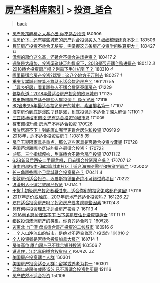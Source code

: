[房产语料库索引](../../README.md)  > [投资_适合](投资_适合.md)
====
> [back](../README.md)

- [房产政策解析之人与亦云 你不适合投资](http://jkwz.applinzi.com/ittc/7100069346917483526.html#%E6%88%BF%E4%BA%A7%E6%94%BF%E7%AD%96%E8%A7%A3%E6%9E%90%E4%B9%8B%E4%BA%BA%E4%B8%8E%E4%BA%A6%E4%BA%91+%E4%BD%A0%E4%B8%8D%E9%80%82%E5%90%88%E6%8A%95%E8%B5%84) 180506  
- [高房价下，还有哪些城市的房产适合投资买入？细细梳理还真不少！](http://jkwz.applinzi.com/ittc/7100050146480096262.html#%E9%AB%98%E6%88%BF%E4%BB%B7%E4%B8%8B%EF%BC%8C%E8%BF%98%E6%9C%89%E5%93%AA%E4%BA%9B%E5%9F%8E%E5%B8%82%E7%9A%84%E6%88%BF%E4%BA%A7%E9%80%82%E5%90%88%E6%8A%95%E8%B5%84%E4%B9%B0%E5%85%A5%EF%BC%9F%E7%BB%86%E7%BB%86%E6%A2%B3%E7%90%86%E8%BF%98%E7%9C%9F%E4%B8%8D%E5%B0%91%EF%BC%81) 180506  
- [目前房产投资不适合无脑买，需掌握这五条房产投资学问胜算更大！](http://jkwz.applinzi.com/ittc/7096601136918430736.html#%E7%9B%AE%E5%89%8D%E6%88%BF%E4%BA%A7%E6%8A%95%E8%B5%84%E4%B8%8D%E9%80%82%E5%90%88%E6%97%A0%E8%84%91%E4%B9%B0%EF%BC%8C%E9%9C%80%E6%8E%8C%E6%8F%A1%E8%BF%99%E4%BA%94%E6%9D%A1%E6%88%BF%E4%BA%A7%E6%8A%95%E8%B5%84%E5%AD%A6%E9%97%AE%E8%83%9C%E7%AE%97%E6%9B%B4%E5%A4%A7%EF%BC%81) 180427 *15* 
- [深圳的房价这么高，还适合不适合进场投资？](http://jkwz.applinzi.com/ittc/7093041565314581521.html#%E6%B7%B1%E5%9C%B3%E7%9A%84%E6%88%BF%E4%BB%B7%E8%BF%99%E4%B9%88%E9%AB%98%EF%BC%8C%E8%BF%98%E9%80%82%E5%90%88%E4%B8%8D%E9%80%82%E5%90%88%E8%BF%9B%E5%9C%BA%E6%8A%95%E8%B5%84%EF%BC%9F) 180417 *2* 
- [通胀是大趋势，投资渠道缺乏的情况下，2018是否还适合购进房产](http://jkwz.applinzi.com/ittc/7090807667138495498.html#%E9%80%9A%E8%83%80%E6%98%AF%E5%A4%A7%E8%B6%8B%E5%8A%BF%EF%BC%8C%E6%8A%95%E8%B5%84%E6%B8%A0%E9%81%93%E7%BC%BA%E4%B9%8F%E7%9A%84%E6%83%85%E5%86%B5%E4%B8%8B%EF%BC%8C2018%E6%98%AF%E5%90%A6%E8%BF%98%E9%80%82%E5%90%88%E8%B4%AD%E8%BF%9B%E6%88%BF%E4%BA%A7) 180412 *3* 
- [2018适合投资房产吗？刚需下手时机到了？](http://jkwz.applinzi.com/ittc/7078841932396889098.html#2018%E9%80%82%E5%90%88%E6%8A%95%E8%B5%84%E6%88%BF%E4%BA%A7%E5%90%97%EF%BC%9F%E5%88%9A%E9%9C%80%E4%B8%8B%E6%89%8B%E6%97%B6%E6%9C%BA%E5%88%B0%E4%BA%86%EF%BC%9F) 180310 *4* 
- [哪里最适合房产投资?瑞银：这八个地方千万别去](http://jkwz.applinzi.com/ittc/7074700698766017547.html#%E5%93%AA%E9%87%8C%E6%9C%80%E9%80%82%E5%90%88%E6%88%BF%E4%BA%A7%E6%8A%95%E8%B5%84%3F%E7%91%9E%E9%93%B6%EF%BC%9A%E8%BF%99%E5%85%AB%E4%B8%AA%E5%9C%B0%E6%96%B9%E5%8D%83%E4%B8%87%E5%88%AB%E5%8E%BB) 180227 *1* 
- [重庆大学城到底算不算适不适合投资房产？](http://jkwz.applinzi.com/ittc/7060702249305506826.html#%E9%87%8D%E5%BA%86%E5%A4%A7%E5%AD%A6%E5%9F%8E%E5%88%B0%E5%BA%95%E7%AE%97%E4%B8%8D%E7%AE%97%E9%80%82%E4%B8%8D%E9%80%82%E5%90%88%E6%8A%95%E8%B5%84%E6%88%BF%E4%BA%A7%EF%BC%9F) 180120 *55* 
- [「异乡好居」看看哪些人不适合投资泰国房产](http://jkwz.applinzi.com/ittc/7052510943978718224.html#%E3%80%8C%E5%BC%82%E4%B9%A1%E5%A5%BD%E5%B1%85%E3%80%8D%E7%9C%8B%E7%9C%8B%E5%93%AA%E4%BA%9B%E4%BA%BA%E4%B8%8D%E9%80%82%E5%90%88%E6%8A%95%E8%B5%84%E6%B3%B0%E5%9B%BD%E6%88%BF%E4%BA%A7) 171229  
- [普华永道：2018年最适合房产投资的欧洲城市](http://jkwz.applinzi.com/ittc/7039848312574837776.html#%E6%99%AE%E5%8D%8E%E6%B0%B8%E9%81%93%EF%BC%9A2018%E5%B9%B4%E6%9C%80%E9%80%82%E5%90%88%E6%88%BF%E4%BA%A7%E6%8A%95%E8%B5%84%E7%9A%84%E6%AC%A7%E6%B4%B2%E5%9F%8E%E5%B8%82) 171125  
- [布里斯班房产适合哪些人群投资？-异乡好居](http://jkwz.applinzi.com/ittc/7036118009435931665.html#%E5%B8%83%E9%87%8C%E6%96%AF%E7%8F%AD%E6%88%BF%E4%BA%A7%E9%80%82%E5%90%88%E5%93%AA%E4%BA%9B%E4%BA%BA%E7%BE%A4%E6%8A%95%E8%B5%84%EF%BC%9F-%E5%BC%82%E4%B9%A1%E5%A5%BD%E5%B1%85) 171115  
- [BC省未来5年最适合投资房产的城市，素里排名第一](http://jkwz.applinzi.com/ittc/7033126359788946449.html#BC%E7%9C%81%E6%9C%AA%E6%9D%A55%E5%B9%B4%E6%9C%80%E9%80%82%E5%90%88%E6%8A%95%E8%B5%84%E6%88%BF%E4%BA%A7%E7%9A%84%E5%9F%8E%E5%B8%82%EF%BC%8C%E7%B4%A0%E9%87%8C%E6%8E%92%E5%90%8D%E7%AC%AC%E4%B8%80) 171107  
- [海南房价到底是爆跌？还是涨，到底投资适不适合？深入解读](http://jkwz.applinzi.com/ittc/7031036162381186065.html#%E6%B5%B7%E5%8D%97%E6%88%BF%E4%BB%B7%E5%88%B0%E5%BA%95%E6%98%AF%E7%88%86%E8%B7%8C%EF%BC%9F%E8%BF%98%E6%98%AF%E6%B6%A8%EF%BC%8C%E5%88%B0%E5%BA%95%E6%8A%95%E8%B5%84%E9%80%82%E4%B8%8D%E9%80%82%E5%90%88%EF%BC%9F%E6%B7%B1%E5%85%A5%E8%A7%A3%E8%AF%BB) 171101 *1* 
- [三亚接棒楼市调控 还有适合投资的城市吗](http://jkwz.applinzi.com/ittc/7022535756747375633.html#%E4%B8%89%E4%BA%9A%E6%8E%A5%E6%A3%92%E6%A5%BC%E5%B8%82%E8%B0%83%E6%8E%A7+%E8%BF%98%E6%9C%89%E9%80%82%E5%90%88%E6%8A%95%E8%B5%84%E7%9A%84%E5%9F%8E%E5%B8%82%E5%90%97) 171009  
- [楼市调控升级 房地产不再适合投资](http://jkwz.applinzi.com/ittc/7017653656739120145.html#%E6%A5%BC%E5%B8%82%E8%B0%83%E6%8E%A7%E5%8D%87%E7%BA%A7+%E6%88%BF%E5%9C%B0%E4%BA%A7%E4%B8%8D%E5%86%8D%E9%80%82%E5%90%88%E6%8A%95%E8%B5%84) 170926  
- [房价居高不下！到底唐山哪里更适合居住和投资](http://jkwz.applinzi.com/ittc/7014977267858670608.html#%E6%88%BF%E4%BB%B7%E5%B1%85%E9%AB%98%E4%B8%8D%E4%B8%8B%EF%BC%81%E5%88%B0%E5%BA%95%E5%94%90%E5%B1%B1%E5%93%AA%E9%87%8C%E6%9B%B4%E9%80%82%E5%90%88%E5%B1%85%E4%BD%8F%E5%92%8C%E6%8A%95%E8%B5%84) 170919 *9* 
- [2018年，适不适合投资买房？](http://jkwz.applinzi.com/ittc/7002077216937346065.html#2018%E5%B9%B4%EF%BC%8C%E9%80%82%E4%B8%8D%E9%80%82%E5%90%88%E6%8A%95%E8%B5%84%E4%B9%B0%E6%88%BF%EF%BC%9F) 170815 *99* 
- [房产无期限家具是重点，那么这些家具是否适合投资收藏呢](http://jkwz.applinzi.com/ittc/6995442503854326801.html#%E6%88%BF%E4%BA%A7%E6%97%A0%E6%9C%9F%E9%99%90%E5%AE%B6%E5%85%B7%E6%98%AF%E9%87%8D%E7%82%B9%EF%BC%8C%E9%82%A3%E4%B9%88%E8%BF%99%E4%BA%9B%E5%AE%B6%E5%85%B7%E6%98%AF%E5%90%A6%E9%80%82%E5%90%88%E6%8A%95%E8%B5%84%E6%94%B6%E8%97%8F%E5%91%A2) 170728  
- [泰国芭堤雅哪个区域的房产最适合投资？](http://jkwz.applinzi.com/ittc/6993547628770755600.html#%E6%B3%B0%E5%9B%BD%E8%8A%AD%E5%A0%A4%E9%9B%85%E5%93%AA%E4%B8%AA%E5%8C%BA%E5%9F%9F%E7%9A%84%E6%88%BF%E4%BA%A7%E6%9C%80%E9%80%82%E5%90%88%E6%8A%95%E8%B5%84%EF%BC%9F) 170723  
- [成都，三个指标解构，到底适合不适合房产投资](http://jkwz.applinzi.com/ittc/6988995248502866948.html#%E6%88%90%E9%83%BD%EF%BC%8C%E4%B8%89%E4%B8%AA%E6%8C%87%E6%A0%87%E8%A7%A3%E6%9E%84%EF%BC%8C%E5%88%B0%E5%BA%95%E9%80%82%E5%90%88%E4%B8%8D%E9%80%82%E5%90%88%E6%88%BF%E4%BA%A7%E6%8A%95%E8%B5%84) 170711 *12* 
- [6.28新政后西安二手房危机，目前适合投资房产吗？](http://jkwz.applinzi.com/ittc/6987634806568256529.html#6.28%E6%96%B0%E6%94%BF%E5%90%8E%E8%A5%BF%E5%AE%89%E4%BA%8C%E6%89%8B%E6%88%BF%E5%8D%B1%E6%9C%BA%EF%BC%8C%E7%9B%AE%E5%89%8D%E9%80%82%E5%90%88%E6%8A%95%E8%B5%84%E6%88%BF%E4%BA%A7%E5%90%97%EF%BC%9F) 170707 *12* 
- [海南购房指南-海口篇城南片区｜适合海南刚需型和投资型房产](http://jkwz.applinzi.com/ittc/6962970333924557828.html#%E6%B5%B7%E5%8D%97%E8%B4%AD%E6%88%BF%E6%8C%87%E5%8D%97-%E6%B5%B7%E5%8F%A3%E7%AF%87%E5%9F%8E%E5%8D%97%E7%89%87%E5%8C%BA%EF%BD%9C%E9%80%82%E5%90%88%E6%B5%B7%E5%8D%97%E5%88%9A%E9%9C%80%E5%9E%8B%E5%92%8C%E6%8A%95%E8%B5%84%E5%9E%8B%E6%88%BF%E4%BA%A7) 170502 *9* 
- [长三角哪些哪个卫星城适合投资房产？](http://jkwz.applinzi.com/ittc/6954932288017138692.html#%E9%95%BF%E4%B8%89%E8%A7%92%E5%93%AA%E4%BA%9B%E5%93%AA%E4%B8%AA%E5%8D%AB%E6%98%9F%E5%9F%8E%E9%80%82%E5%90%88%E6%8A%95%E8%B5%84%E6%88%BF%E4%BA%A7%EF%BC%9F) 170411 *4* 
- [伦敦房价适合投资，汉普斯特德里奇绝不可错过的项目](http://jkwz.applinzi.com/ittc/6937524519031014405.html#%E4%BC%A6%E6%95%A6%E6%88%BF%E4%BB%B7%E9%80%82%E5%90%88%E6%8A%95%E8%B5%84%EF%BC%8C%E6%B1%89%E6%99%AE%E6%96%AF%E7%89%B9%E5%BE%B7%E9%87%8C%E5%A5%87%E7%BB%9D%E4%B8%8D%E5%8F%AF%E9%94%99%E8%BF%87%E7%9A%84%E9%A1%B9%E7%9B%AE) 170222  
- [浪漫的人不适合做房产投资](http://jkwz.applinzi.com/ittc/6926653333053113348.html#%E6%B5%AA%E6%BC%AB%E7%9A%84%E4%BA%BA%E4%B8%8D%E9%80%82%E5%90%88%E5%81%9A%E6%88%BF%E4%BA%A7%E6%8A%95%E8%B5%84) 170124 *1* 
- [干货 | 初级房产投资者看过来，适合你们的投资策略都在这里!](http://jkwz.applinzi.com/ittc/6923735605820523524.html#%E5%B9%B2%E8%B4%A7+%7C+%E5%88%9D%E7%BA%A7%E6%88%BF%E4%BA%A7%E6%8A%95%E8%B5%84%E8%80%85%E7%9C%8B%E8%BF%87%E6%9D%A5%EF%BC%8C%E9%80%82%E5%90%88%E4%BD%A0%E4%BB%AC%E7%9A%84%E6%8A%95%E8%B5%84%E7%AD%96%E7%95%A5%E9%83%BD%E5%9C%A8%E8%BF%99%E9%87%8C%21) 170116  
- [2017年房价或触底，2017年房地产还适合投资吗？](http://jkwz.applinzi.com/ittc/6916013414773425156.html#2017%E5%B9%B4%E6%88%BF%E4%BB%B7%E6%88%96%E8%A7%A6%E5%BA%95%EF%BC%8C2017%E5%B9%B4%E6%88%BF%E5%9C%B0%E4%BA%A7%E8%BF%98%E9%80%82%E5%90%88%E6%8A%95%E8%B5%84%E5%90%97%EF%BC%9F) 161226 *22* 
- [现在适合投资房产吗？投资房产要考虑哪些因素](http://jkwz.applinzi.com/ittc/6904207699071206405.html#%E7%8E%B0%E5%9C%A8%E9%80%82%E5%90%88%E6%8A%95%E8%B5%84%E6%88%BF%E4%BA%A7%E5%90%97%EF%BC%9F%E6%8A%95%E8%B5%84%E6%88%BF%E4%BA%A7%E8%A6%81%E8%80%83%E8%99%91%E5%93%AA%E4%BA%9B%E5%9B%A0%E7%B4%A0) 161124 *3* 
- [具有何种投资理念才适合房产投资？](http://jkwz.applinzi.com/ittc/6899958417392665604.html#%E5%85%B7%E6%9C%89%E4%BD%95%E7%A7%8D%E6%8A%95%E8%B5%84%E7%90%86%E5%BF%B5%E6%89%8D%E9%80%82%E5%90%88%E6%88%BF%E4%BA%A7%E6%8A%95%E8%B5%84%EF%BC%9F) 161113 *4* 
- [2016新乡房价居高不下 当下买房居住比投资更适合](http://jkwz.applinzi.com/ittc/6899251138800387076.html#2016%E6%96%B0%E4%B9%A1%E6%88%BF%E4%BB%B7%E5%B1%85%E9%AB%98%E4%B8%8D%E4%B8%8B+%E5%BD%93%E4%B8%8B%E4%B9%B0%E6%88%BF%E5%B1%85%E4%BD%8F%E6%AF%94%E6%8A%95%E8%B5%84%E6%9B%B4%E9%80%82%E5%90%88) 161111 *11* 
- [细数投资澳洲房产的类型，你真的适合吗？](http://jkwz.applinzi.com/ittc/6882942420114736133.html#%E7%BB%86%E6%95%B0%E6%8A%95%E8%B5%84%E6%BE%B3%E6%B4%B2%E6%88%BF%E4%BA%A7%E7%9A%84%E7%B1%BB%E5%9E%8B%EF%BC%8C%E4%BD%A0%E7%9C%9F%E7%9A%84%E9%80%82%E5%90%88%E5%90%97%EF%BC%9F) 160928  
- [逃离北上广深 盘点适合房产投资的二线城市](http://jkwz.applinzi.com/ittc/6878555815480394756.html#%E9%80%83%E7%A6%BB%E5%8C%97%E4%B8%8A%E5%B9%BF%E6%B7%B1+%E7%9B%98%E7%82%B9%E9%80%82%E5%90%88%E6%88%BF%E4%BA%A7%E6%8A%95%E8%B5%84%E7%9A%84%E4%BA%8C%E7%BA%BF%E5%9F%8E%E5%B8%82) 160916 *6* 
- [一个人口净流出的城市，是绝对不适合做房产投资的](http://jkwz.applinzi.com/ittc/6867654789898437636.html#%E4%B8%80%E4%B8%AA%E4%BA%BA%E5%8F%A3%E5%87%80%E6%B5%81%E5%87%BA%E7%9A%84%E5%9F%8E%E5%B8%82%EF%BC%8C%E6%98%AF%E7%BB%9D%E5%AF%B9%E4%B8%8D%E9%80%82%E5%90%88%E5%81%9A%E6%88%BF%E4%BA%A7%E6%8A%95%E8%B5%84%E7%9A%84) 160818 *2* 
- [个人投资者是否适合投资加拿大房产](http://jkwz.applinzi.com/ittc/6854640794933396485.html#%E4%B8%AA%E4%BA%BA%E6%8A%95%E8%B5%84%E8%80%85%E6%98%AF%E5%90%A6%E9%80%82%E5%90%88%E6%8A%95%E8%B5%84%E5%8A%A0%E6%8B%BF%E5%A4%A7%E6%88%BF%E4%BA%A7) 160714 *1* 
- [房价高位 厦门房产已不适合短线投资](http://jkwz.applinzi.com/ittc/6829192058094748677.html#%E6%88%BF%E4%BB%B7%E9%AB%98%E4%BD%8D+%E5%8E%A6%E9%97%A8%E6%88%BF%E4%BA%A7%E5%B7%B2%E4%B8%8D%E9%80%82%E5%90%88%E7%9F%AD%E7%BA%BF%E6%8A%95%E8%B5%84) 160506 *7* 
- [讲道理，江北真的适合投资吗？](http://jkwz.applinzi.com/ittc/6823225009317086213.html#%E8%AE%B2%E9%81%93%E7%90%86%EF%BC%8C%E6%B1%9F%E5%8C%97%E7%9C%9F%E7%9A%84%E9%80%82%E5%90%88%E6%8A%95%E8%B5%84%E5%90%97%EF%BC%9F) 160420 *32* 
- [美国房产投资适合人群](http://jkwz.applinzi.com/ittc/6804634971197146116.html#%E7%BE%8E%E5%9B%BD%E6%88%BF%E4%BA%A7%E6%8A%95%E8%B5%84%E9%80%82%E5%90%88%E4%BA%BA%E7%BE%A4) 160301  
- [美国房产投资适合人群：留学或养老为其一](http://jkwz.applinzi.com/ittc/6804205003505927172.html#%E7%BE%8E%E5%9B%BD%E6%88%BF%E4%BA%A7%E6%8A%95%E8%B5%84%E9%80%82%E5%90%88%E4%BA%BA%E7%BE%A4%EF%BC%9A%E7%95%99%E5%AD%A6%E6%88%96%E5%85%BB%E8%80%81%E4%B8%BA%E5%85%B6%E4%B8%80) 160301  
- [深圳年底房价或降15% 已不再适合投资性买房](http://jkwz.applinzi.com/ittc/6765230895065990149.html#%E6%B7%B1%E5%9C%B3%E5%B9%B4%E5%BA%95%E6%88%BF%E4%BB%B7%E6%88%96%E9%99%8D15%25+%E5%B7%B2%E4%B8%8D%E5%86%8D%E9%80%82%E5%90%88%E6%8A%95%E8%B5%84%E6%80%A7%E4%B9%B0%E6%88%BF) 151116  
- [房产依然不适合投资](http://jkwz.applinzi.com/ittc/547650611385162427.html#%E6%88%BF%E4%BA%A7%E4%BE%9D%E7%84%B6%E4%B8%8D%E9%80%82%E5%90%88%E6%8A%95%E8%B5%84) 150106  
